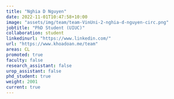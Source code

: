 ```yaml
---
title: "Nghia D Nguyen"
date: 2022-11-01T10:47:58+10:00
image: "assets/img/team/team-VinUni-2-nghia-d-nguyen-circ.png"
jobtitle: "PhD Student (UIUC)"
collaboration: student
linkedinurl: "https://www.linkedin.com/"
url: "https://www.khoadoan.me/team"
areas: CL
promoted: true
faculty: false
research_assistant: false
urop_assistant: false
phd_student: true
weight: 2001
current: true
---
```

